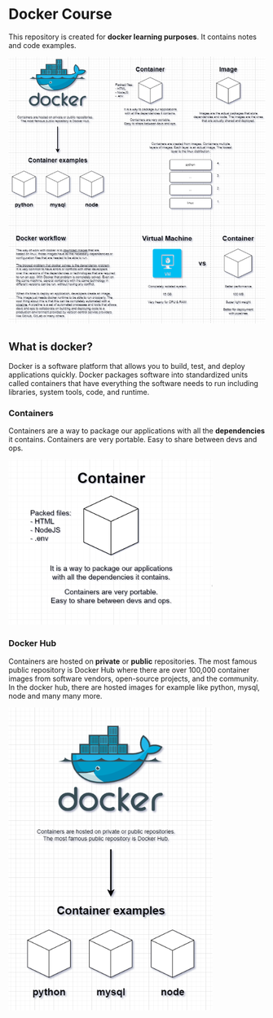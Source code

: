 ﻿# Docker Course
This repository is created for **docker learning purposes**. It contains notes and code examples.

![](https://raw.githubusercontent.com/ManelRosPuig/DockerCourse/main/notes/Docker%20drawio.png)

## What is docker?
Docker is a software platform that allows you to build, test, and deploy applications quickly. Docker packages software into standardized units called containers that have everything the software needs to run including libraries, system tools, code, and runtime.

### Containers
Containers are a way to package our applications with all the **dependencies** it contains. Containers are very portable. Easy to share between devs and ops.

<img src="https://raw.githubusercontent.com/ManelRosPuig/DockerCourse/main/notes/Container.png" width=400 height=325>

### Docker Hub
Containers are hosted on **private** or **public** repositories. The most famous public repository is Docker Hub where there are over 100,000 container images from software vendors, open-source projects, and the community. In the docker hub, there are hosted images for example like python, mysql, node and many many more.

<img src="https://raw.githubusercontent.com/ManelRosPuig/DockerCourse/main/notes/Docker%20hub.png" width=400 heigth=650>
